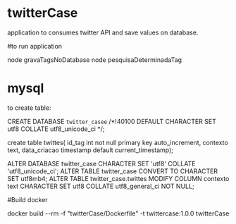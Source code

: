 # twitterCase

application to consumes twitter API and save values on database.

#to run application

node gravaTagsNoDatabase
node pesquisaDeterminadaTag

# mysql

to create table:

CREATE DATABASE `twitter_casee` /*!40100 DEFAULT CHARACTER SET utf8 COLLATE utf8_unicode_ci */;

create table twittes(
id_tag int not null primary key auto_increment, 
contexto text,
data_criacao timestamp default current_timestamp);

ALTER DATABASE twitter_case CHARACTER SET 'utf8' COLLATE 'utf8_unicode_ci';
ALTER TABLE twitter_case CONVERT TO CHARACTER SET utf8mb4;
ALTER TABLE twitter_case.twittes MODIFY COLUMN contexto text CHARACTER SET utf8 COLLATE utf8_general_ci NOT NULL;

#Build docker

docker build --rm -f "twitterCase/Dockerfile" -t twittercase:1.0.0 twitterCase